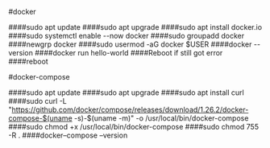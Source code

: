 #docker  

####sudo apt update
####sudo apt upgrade
####sudo apt install docker.io
####sudo systemctl enable --now docker
####sudo groupadd docker
####newgrp docker
####sudo usermod -aG docker $USER
####docker --version
####docker run hello-world
####Reboot if still got error
####reboot


#docker-compose
      
####sudo apt update
####sudo apt upgrade
####sudo apt install curl
####sudo curl -L "https://github.com/docker/compose/releases/download/1.26.2/docker-compose-$(uname -s)-$(uname -m)" -o /usr/local/bin/docker-compose
####sudo chmod +x /usr/local/bin/docker-compose
####sudo chmod 755 -R .
####docker–compose –version

